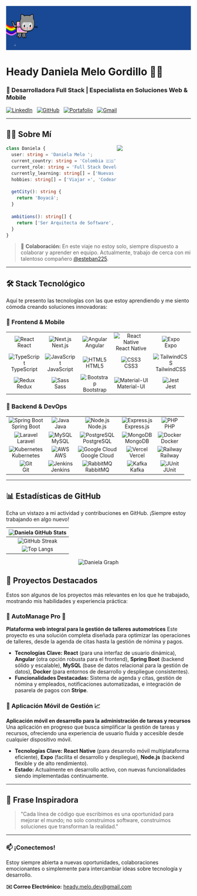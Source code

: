<div align="center">
    <img src="https://raw.githubusercontent.com/Niefee/niefee/master/assets/fly.webp" height="120px" />
</div>

# **Heady Daniela Melo Gordillo** 👩‍💻
### 🚀 Desarrolladora Full Stack | Especialista en Soluciones Web & Mobile

[![LinkedIn](https://img.shields.io/badge/-LinkedIn-0A66C2?style=for-the-badge&logo=linkedin&logoColor=white)](https://www.linkedin.com/in/heady-daniela-melo-gordillo-381855363/) &nbsp;
[![GitHub](https://img.shields.io/badge/-GitHub-181717?style=for-the-badge&logo=github&logoColor=white)](https://github.com/headydaniela) &nbsp;
[![Portafolio](https://img.shields.io/badge/-Portafolio-FF5722?style=for-the-badge&logo=google-chrome&logoColor=white)](https://portfolio-smoky-eight-24.vercel.app/) &nbsp;
[![Gmail](https://img.shields.io/badge/-Email-EA4335?style=for-the-badge&logo=gmail&logoColor=white)](mailto:heady.melo.dev@gmail.com)

---

## 🙋‍♀️ Sobre Mí
<!--Night Owl image-->
<div>
  <img align="right" width="40%" src="https://owlbertsio-resized.s3.amazonaws.com/Popper.psd.full.png">
</div>


```ts
class Daniela {
  user: string = 'Daniela Melo ';
  current_country: string = 'Colombia 🇨🇴';
  current_role: string = 'Full Stack Developer';
  currently_learning: string[] = ['Nuevas tegnologias'];
  hobbies: string[] = ['Viajar ✈️', 'Codear por aprendizaje 💻', 'Películas 🎬'];

  getCity(): string {
    return 'Boyacá';
  }

  ambitions(): string[] {
    return ['Ser Arquitecta de Software', 'Contribuir a proyectos de impacto global'];
  }
}
```
> 🤝 **Colaboración:** En este viaje no estoy solo, siempre dispuesto a colaborar y aprender en equipo. Actualmente, trabajo de cerca con mi talentoso compañero [@esteban225](https://github.com/esteban225).



---

## 🛠 Stack Tecnológico

Aquí te presento las tecnologías con las que estoy aprendiendo y me siento cómoda creando soluciones innovadoras:

### 🌟 Frontend & Mobile
| | | | | |
|:---:|:---:|:---:|:---:|:---:|
| <img src="https://img.shields.io/badge/-React-61DAFB?style=flat-square&logo=react&logoColor=black" alt="React" /><br>React | <img src="https://img.shields.io/badge/-Next.js-000000?style=flat-square&logo=next.js&logoColor=white" alt="Next.js" /><br>Next.js | <img src="https://img.shields.io/badge/-Angular-DD0031?style=flat-square&logo=angular&logoColor=white" alt="Angular" /><br>Angular | <img src="https://img.shields.io/badge/-React_Native-61DAFB?style=flat-square&logo=react&logoColor=black" alt="React Native" /><br>React Native | <img src="https://img.shields.io/badge/-Expo-000020?style=flat-square&logo=expo&logoColor=white" alt="Expo" /><br>Expo |
| <img src="https://img.shields.io/badge/-TypeScript-3178C6?style=flat-square&logo=typescript&logoColor=white" alt="TypeScript" /><br>TypeScript | <img src="https://img.shields.io/badge/-JavaScript-F7DF1E?style=flat-square&logo=javascript&logoColor=black" alt="JavaScript" /><br>JavaScript | <img src="https://img.shields.io/badge/-HTML5-E34F26?style=flat-square&logo=html5&logoColor=white" alt="HTML5" /><br>HTML5 | <img src="https://img.shields.io/badge/-CSS3-1572B6?style=flat-square&logo=css3&logoColor=white" alt="CSS3" /><br>CSS3 | <img src="https://img.shields.io/badge/-TailwindCSS-06B6D4?style=flat-square&logo=tailwind-css&logoColor=white" alt="TailwindCSS" /><br>TailwindCSS |
| <img src="https://img.shields.io/badge/-Redux-764ABC?style=flat-square&logo=redux&logoColor=white" alt="Redux" /><br>Redux | <img src="https://img.shields.io/badge/-Sass-CC6699?style=flat-square&logo=sass&logoColor=white" alt="Sass" /><br>Sass | <img src="https://img.shields.io/badge/-Bootstrap-7952B3?style=flat-square&logo=bootstrap&logoColor=white" alt="Bootstrap" /><br>Bootstrap | <img src="https://img.shields.io/badge/-Material--UI-007FFF?style=flat-square&logo=mui&logoColor=white" alt="Material-UI" /><br>Material-UI | <img src="https://img.shields.io/badge/-Jest-C21325?style=flat-square&logo=jest&logoColor=white" alt="Jest" /><br>Jest |

### 🚀 Backend & DevOps
| | | | | |
|:---:|:---:|:---:|:---:|:---:|
| <img src="https://img.shields.io/badge/-Spring_Boot-6DB33F?style=flat-square&logo=spring-boot&logoColor=white" alt="Spring Boot" /><br>Spring Boot | <img src="https://img.shields.io/badge/-Java-007396?style=flat-square&logo=java&logoColor=white" alt="Java" /><br>Java | <img src="https://img.shields.io/badge/-Node.js-339933?style=flat-square&logo=node.js&logoColor=white" alt="Node.js" /><br>Node.js | <img src="https://img.shields.io/badge/-Express.js-000000?style=flat-square&logo=express&logoColor=white" alt="Express.js" /><br>Express.js | <img src="https://img.shields.io/badge/-PHP-777BB4?style=flat-square&logo=php&logoColor=white" alt="PHP" /><br>PHP |
| <img src="https://img.shields.io/badge/-Laravel-FF2D20?style=flat-square&logo=laravel&logoColor=white" alt="Laravel" /><br>Laravel | <img src="https://img.shields.io/badge/-MySQL-4479A1?style=flat-square&logo=mysql&logoColor=white" alt="MySQL" /><br>MySQL | <img src="https://img.shields.io/badge/-PostgreSQL-336791?style=flat-square&logo=postgresql&logoColor=white" alt="PostgreSQL" /><br>PostgreSQL | <img src="https://img.shields.io/badge/-MongoDB-47A248?style=flat-square&logo=mongodb&logoColor=white" alt="MongoDB" /><br>MongoDB | <img src="https://img.shields.io/badge/-Docker-2496ED?style=flat-square&logo=docker&logoColor=white" alt="Docker" /><br>Docker |
| <img src="https://img.shields.io/badge/-Kubernetes-326CE5?style=flat-square&logo=kubernetes&logoColor=white" alt="Kubernetes" /><br>Kubernetes | <img src="https://img.shields.io/badge/-AWS-232F3E?style=flat-square&logo=amazon-aws&logoColor=white" alt="AWS" /><br>AWS | <img src="https://img.shields.io/badge/-Google_Cloud-4285F4?style=flat-square&logo=google-cloud&logoColor=white" alt="Google Cloud" /><br>Google Cloud | <img src="https://img.shields.io/badge/-Vercel-000000?style=flat-square&logo=vercel&logoColor=white" alt="Vercel" /><br>Vercel | <img src="https://img.shields.io/badge/-Railway-0B0D0E?style=flat-square&logo=railway&logoColor=white" alt="Railway" /><br>Railway |
| <img src="https://img.shields.io/badge/-Git-F05032?style=flat-square&logo=git&logoColor=white" alt="Git" /><br>Git | <img src="https://img.shields.io/badge/-Jenkins-D24939?style=flat-square&logo=jenkins&logoColor=white" alt="Jenkins" /><br>Jenkins | <img src="https://img.shields.io/badge/-RabbitMQ-FF6600?style=flat-square&logo=rabbitmq&logoColor=white" alt="RabbitMQ" /><br>RabbitMQ | <img src="https://img.shields.io/badge/-Kafka-231F20?style=flat-square&logo=apache-kafka&logoColor=white" alt="Kafka" /><br>Kafka | <img src="https://img.shields.io/badge/-JUnit-25A162?style=flat-square&logo=junit5&logoColor=white" alt="JUnit" /><br>JUnit |

---

## 📊 Estadísticas de GitHub

Echa un vistazo a mi actividad y contribuciones en GitHub. ¡Siempre estoy trabajando en algo nuevo!

<div align="center">
    
| ![Daniela GitHub Stats](https://github-readme-stats.vercel.app/api?username=dmeloH&show_icons=true&theme=tokyonight&hide_border=true&include_all_commits=true) |
|:--:|
| ![GitHub Streak](https://github-readme-streak-stats.herokuapp.com/?user=dmeloH&theme=tokyonight&hide_border=true) |
|![Top Langs](https://github-readme-stats.vercel.app/api/top-langs/?username=dmeloH&theme=tokyonight) |


![Daniela Graph](https://github-readme-activity-graph.vercel.app/graph?username=dmeloH&custom_title=Daniela%20GitHub%20Activity%20Graph&bg_color=0d1017&color=e8edf3&line=e8edf3&point=e8edf3&area_color=FFFFFF&title_color=FFFFFF&area=true)


</div>

## 🚀 Proyectos Destacados

Estos son algunos de los proyectos más relevantes en los que he trabajado, mostrando mis habilidades y experiencia práctica:

### 🔧 AutoManage Pro 🚗
**Plataforma web integral para la gestión de talleres automotrices**
Este proyecto es una solución completa diseñada para optimizar las operaciones de talleres, desde la agenda de citas hasta la gestión de nómina y pagos.
-   **Tecnologías Clave:** **React** (para una interfaz de usuario dinámica), **Angular** (otra opción robusta para el frontend), **Spring Boot** (backend sólido y escalable), **MySQL** (base de datos relacional para la gestión de datos), **Docker** (para entornos de desarrollo y despliegue consistentes).
-   **Funcionalidades Destacadas:** Sistema de agenda y citas, gestión de nómina y empleados, notificaciones automatizadas, e integración de pasarela de pagos con **Stripe**.

### 📱 Aplicación Móvil de Gestión 📈
**Aplicación móvil en desarrollo para la administración de tareas y recursos**
Una aplicación en progreso que busca simplificar la gestión de tareas y recursos, ofreciendo una experiencia de usuario fluida y accesible desde cualquier dispositivo móvil.
-   **Tecnologías Clave:** **React Native** (para desarrollo móvil multiplataforma eficiente), **Expo** (facilita el desarrollo y despliegue), **Node.js** (backend flexible y de alto rendimiento).
-   **Estado:** Actualmente en desarrollo activo, con nuevas funcionalidades siendo implementadas continuamente.

---

## 📌 Frase Inspiradora

> "Cada línea de código que escribimos es una oportunidad para mejorar el mundo; no solo construimos software, construimos soluciones que transforman la realidad."

---

### 📫 ¡Conectemos!

Estoy siempre abierta a nuevas oportunidades, colaboraciones emocionantes o simplemente para intercambiar ideas sobre tecnología y desarrollo.

**✉️ Correo Electrónico:** [heady.melo.dev@gmail.com](mailto:heady.melo.dev@gmail.com)
